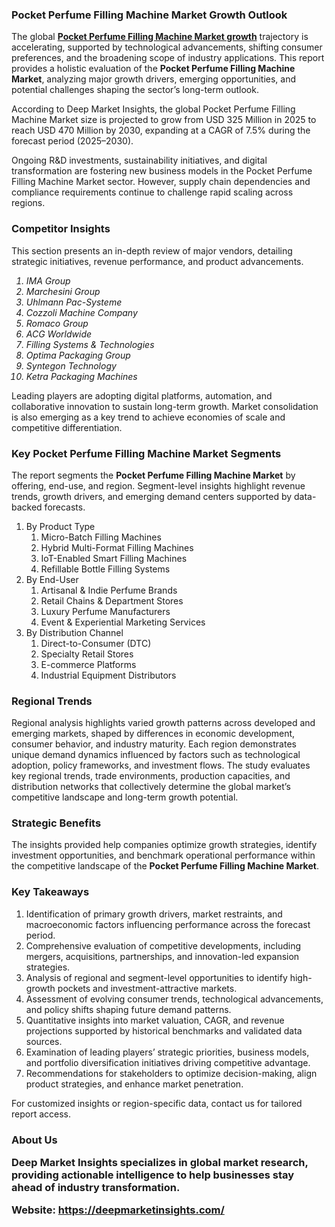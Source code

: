 <h3>Pocket Perfume Filling Machine Market Growth Outlook</h3>
<p>The global <a href="https://deepmarketinsights.com/report/pocket-perfume-filling-machine-market-research-report"><strong>Pocket Perfume Filling Machine Market growth</strong></a> trajectory is accelerating, supported by technological advancements, shifting consumer preferences, and the broadening scope of industry applications. This report provides a holistic evaluation of the <strong>Pocket Perfume Filling Machine Market</strong>, analyzing major growth drivers, emerging opportunities, and potential challenges shaping the sector&rsquo;s long-term outlook.</p>
<p>According to Deep Market Insights, the global Pocket Perfume Filling Machine Market size is projected to grow from USD 325 Million in 2025 to reach USD 470 Million by 2030, expanding at a CAGR of 7.5% during the forecast period (2025–2030).</p>
<p>Ongoing R&amp;D investments, sustainability initiatives, and digital transformation are fostering new business models in the Pocket Perfume Filling Machine Market sector. However, supply chain dependencies and compliance requirements continue to challenge rapid scaling across regions.</p>
<h3>Competitor Insights</h3>
<p>This section presents an in-depth review of major vendors, detailing strategic initiatives, revenue performance, and product advancements.</p>
<p><em><ol>
<li>IMA Group</li>
<li>Marchesini Group</li>
<li>Uhlmann Pac-Systeme</li>
<li>Cozzoli Machine Company</li>
<li>Romaco Group</li>
<li>ACG Worldwide</li>
<li>Filling Systems &amp; Technologies</li>
<li>Optima Packaging Group</li>
<li>Syntegon Technology</li>
<li>Ketra Packaging Machines</li>
</ol></em></p>
<p>Leading players are adopting digital platforms, automation, and collaborative innovation to sustain long-term growth. Market consolidation is also emerging as a key trend to achieve economies of scale and competitive differentiation.</p>
<h3>Key Pocket Perfume Filling Machine Market Segments</h3>
<p>The report segments the <strong>Pocket Perfume Filling Machine Market</strong> by offering, end-use, and region. Segment-level insights highlight revenue trends, growth drivers, and emerging demand centers supported by data-backed forecasts.</p>
<p><ol>
<li>By Product Type
<ol>
<li>Micro-Batch Filling Machines</li>
<li>Hybrid Multi-Format Filling Machines</li>
<li>IoT-Enabled Smart Filling Machines</li>
<li>Refillable Bottle Filling Systems</li>
</ol>
</li>
<li>By End-User
<ol>
<li>Artisanal &amp; Indie Perfume Brands</li>
<li>Retail Chains &amp; Department Stores</li>
<li>Luxury Perfume Manufacturers</li>
<li>Event &amp; Experiential Marketing Services</li>
</ol>
</li>
<li>By Distribution Channel
<ol>
<li>Direct-to-Consumer (DTC)</li>
<li>Specialty Retail Stores</li>
<li>E-commerce Platforms</li>
<li>Industrial Equipment Distributors</li>
</ol>
</li>
</ol></p>
<h3>Regional Trends</h3>
<p>Regional analysis highlights varied growth patterns across developed and emerging markets, shaped by differences in economic development, consumer behavior, and industry maturity. Each region demonstrates unique demand dynamics influenced by factors such as technological adoption, policy frameworks, and investment flows. The study evaluates key regional trends, trade environments, production capacities, and distribution networks that collectively determine the global market&rsquo;s competitive landscape and long-term growth potential.</p>
<h3>Strategic Benefits</h3>
<p>The insights provided help companies optimize growth strategies, identify investment opportunities, and benchmark operational performance within the competitive landscape of the <strong>Pocket Perfume Filling Machine Market</strong>.</p>
<h3>Key Takeaways</h3>
<ol>
<li>Identification of primary growth drivers, market restraints, and macroeconomic factors influencing performance across the forecast period.</li>
<li>Comprehensive evaluation of competitive developments, including mergers, acquisitions, partnerships, and innovation-led expansion strategies.</li>
<li>Analysis of regional and segment-level opportunities to identify high-growth pockets and investment-attractive markets.</li>
<li>Assessment of evolving consumer trends, technological advancements, and policy shifts shaping future demand patterns.</li>
<li>Quantitative insights into market valuation, CAGR, and revenue projections supported by historical benchmarks and validated data sources.</li>
<li>Examination of leading players&rsquo; strategic priorities, business models, and portfolio diversification initiatives driving competitive advantage.</li>
<li>Recommendations for stakeholders to optimize decision-making, align product strategies, and enhance market penetration.</li>
</ol>
<p>For customized insights or region-specific data, contact us for tailored report access.</p>
<h3>About Us</h205>
<p>Deep Market Insights specializes in global market research, providing actionable intelligence to help businesses stay ahead of industry transformation.</p>
<p><strong>Website:</strong> <a href="https://deepmarketinsights.com/"><strong>https://deepmarketinsights.com/</strong></a></p>
